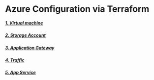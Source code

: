 # Azure Configuration via Terraform

##### [1. Virtual machine](vm.tf)
##### [2. Storage Account](storageAccount.tf)
##### [3. Application Gateway](applicationGateway.tf)
##### [4. Traffic](traffic.tf)
##### [5. App Service](appService.tf)

